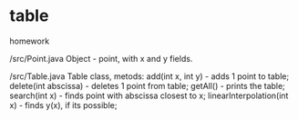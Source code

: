 # table
homework

/src/Point.java
Object - point, with x and y fields.

/src/Table.java
Table class, metods:
  add(int x, int y) - adds 1 point to table;
  delete(int abscissa) - deletes 1 point from table;
  getAll() - prints the table;
  search(int x) - finds point with abscissa closest to x;
  linearInterpolation(int x) - finds y(x), if its possible;
